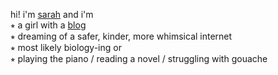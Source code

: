 hi! i'm [sarah](https://urlsarahz.github.io) and i'm  
⭒  a girl with a [blog](https://urlsarahz.wordpress.com)  
⭒  dreaming of a safer, kinder, more whimsical internet  
⭒  most likely biology-ing or  
⭒  playing the piano / reading a novel / struggling with gouache
